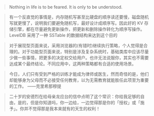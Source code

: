 > Nothing in life is to be feared. It is only to be understood.

> 有一个反直觉的事情是，内存随机写甚至比硬盘的顺序读还要慢，磁盘随机写就更慢了，说明我们要避免随机写，最好设计成顺序写。因此好的 KV 存储引擎，都在尽量避免更新操作，把更新和删除操作转化为顺序写操作。LevelDB 采用了一种 SSTable 的数据结构来达到这个目的

> 对于展现型页面来说，采用浏览器的(有错时)继续执行策略，个人觉得是合理的。对于功能型页面来说，特别是涉及复杂系统时，基础类库中应该尽量少做一些事情，把更多的决定权交给用户。也许无法说服你，其实也不需要达成某个最终结论。不同应用中，这两种策略都有合适的使用场景。

> 今日，人们只有受到严格的训练才能成为律师或医生，然而奇怪的是，他们却能够身为父母而不必接受任何教育，以为无需教育就能胜任此项至为重要的工作。 ——克里希那穆提

> 二十岁的安德烈在给母亲龙应台的信中点明了这个常识：你给我足够的自由，是的，但是你知道吗，你一边给，一边觉得那是你的「授权」或「施予」。你并不觉得那是我本来就有的天生的权利！
